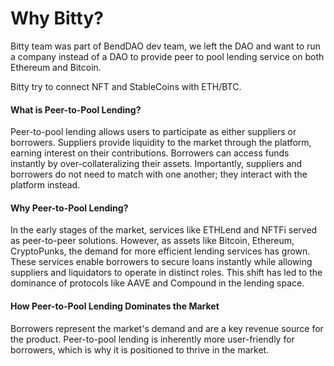 # Why Bitty?

Bitty team was part of BendDAO dev team, we left the DAO and want to run a company instead of a DAO to provide peer to pool lending service on both Ethereum and Bitcoin.&#x20;

Bitty try to connect NFT and StableCoins with ETH/BTC.

#### What is Peer-to-Pool Lending?

Peer-to-pool lending allows users to participate as either suppliers or borrowers. Suppliers provide liquidity to the market through the platform, earning interest on their contributions. Borrowers can access funds instantly by over-collateralizing their assets. Importantly, suppliers and borrowers do not need to match with one another; they interact with the platform instead.

#### Why Peer-to-Pool Lending?

In the early stages of the market, services like ETHLend and NFTFi served as peer-to-peer solutions. However, as assets like Bitcoin, Ethereum, CryptoPunks, the demand for more efficient lending services has grown. These services enable borrowers to secure loans instantly while allowing suppliers and liquidators to operate in distinct roles. This shift has led to the dominance of protocols like AAVE and Compound in the lending space.

#### How Peer-to-Pool Lending Dominates the Market

Borrowers represent the market's demand and are a key revenue source for the product. Peer-to-pool lending is inherently more user-friendly for borrowers, which is why it is positioned to thrive in the market.

